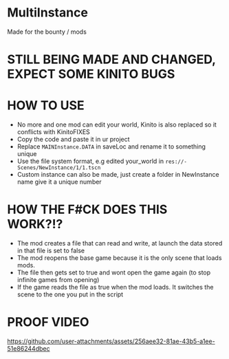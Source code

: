 # MultiInstance
Made for the bounty / mods

# STILL BEING MADE AND CHANGED, EXPECT SOME KINITO BUGS

# HOW TO USE
- No more and one mod can edit your world, Kinito is also replaced so it conflicts with KinitoFIXES
- Copy the code and paste it in ur project
- Replace `MAINInstance.DATA` in saveLoc and rename it to something unique
- Use the file system format, e.g edited your_world in `res://-Scenes/NewInstance/1/1.tscn`
- Custom instance can also be made, just create a folder in NewInstance name give it a unique number

# HOW THE F#CK DOES THIS WORK?!?

- The mod creates a file that can read and write, at launch the data stored in that file is set to false
- The mod reopens the base game because it is the only scene that loads mods.
- The file then gets set to true and wont open the game again (to stop infinite games from opening)
- If the game reads the file as true when the mod loads. It switches the scene to the one you put in the script

# PROOF VIDEO


https://github.com/user-attachments/assets/256aee32-81ae-43b5-a1ee-51e86244dbec


